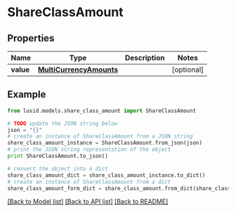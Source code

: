# ShareClassAmount


## Properties
Name | Type | Description | Notes
------------ | ------------- | ------------- | -------------
**value** | [**MultiCurrencyAmounts**](MultiCurrencyAmounts.md) |  | [optional] 

## Example

```python
from lusid.models.share_class_amount import ShareClassAmount

# TODO update the JSON string below
json = "{}"
# create an instance of ShareClassAmount from a JSON string
share_class_amount_instance = ShareClassAmount.from_json(json)
# print the JSON string representation of the object
print ShareClassAmount.to_json()

# convert the object into a dict
share_class_amount_dict = share_class_amount_instance.to_dict()
# create an instance of ShareClassAmount from a dict
share_class_amount_form_dict = share_class_amount.from_dict(share_class_amount_dict)
```
[[Back to Model list]](../README.md#documentation-for-models) [[Back to API list]](../README.md#documentation-for-api-endpoints) [[Back to README]](../README.md)


